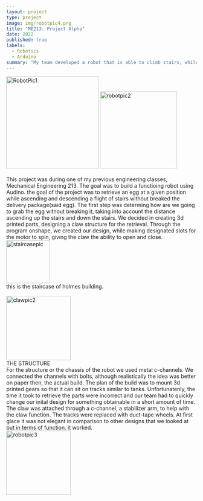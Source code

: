 ```yaml
---
layout: project
type: project
image: img/robotpic4.png
title: "ME213: Project Alpha"
date: 2022
published: true
labels:
  - Robotics
  - Arduino
summary: "My team developed a robot that is able to climb stairs, while transporting an egg without breaking."
---
```

<div class="text-center p-4">
<img width="244" alt="RobotPic1" src="https://github.com/user-attachments/assets/42eaaf47-967e-4d3f-8bba-4039da0e9dc5" />
<img width="204" alt="robotpic2" src="https://github.com/user-attachments/assets/eaa08eac-6867-4c30-9d23-d6272ae8ef64" />
</div>
<br/>
This project was during one of my previous engineering classes, Mechanical Engineering 213. The goal was to build a functioing robot using Audino. the goal of the project was to retrieve an egg at a given position while ascending and descending a flight of stairs without breaked the delivery package(said egg). The first step was determing how are we going to grab the egg without breaking it, taking into account the distance ascending up the stairs and down the stairs. We decided in creating 3d printed parts, designing a claw structure for the retrieval. Through the program onshape, we created our design, while making designated slots for the motor to spin, giving the claw the ability to open and close. 
<br/>
<img width="114" alt="staircasepic" src="https://github.com/user-attachments/assets/04501dea-4b9b-4aa9-b7cb-bbaa5f5ba567" />
<br/>
this is the staircase of holmes building.
<br/>
<br/>
<img width="170" alt="clawpic2" src="https://github.com/user-attachments/assets/4dd92408-b65d-47aa-82fc-27b4b8203f1c" />
<br/>
THE STRUCTURE
<br/>
For the structure or the chassis of the robot we used metal c-channels. We connected the channels with bolts, although realistically the idea was better on paper then, the actual build. The plan of the build was to mount 3d printed gears so that it can sit on tracks similar to tanks. Unfortunatenly, the time it took to retrieve the parts were incorrect and our team had to quickly change our inital design for something obtainable in a short amount of time. The claw was attached through a c-channel, a stabilizer arm, to help with the claw function. The tracks were replaced with duct-tape wheels. At first glace it was not elegant in comparison to other designs that we looked at but in terms of function. it worked.
<br/>
<img width="170" alt="robotpic3" src="https://github.com/user-attachments/assets/bffc02d6-1724-42f5-a782-f13761b611d8" />
<br/>


